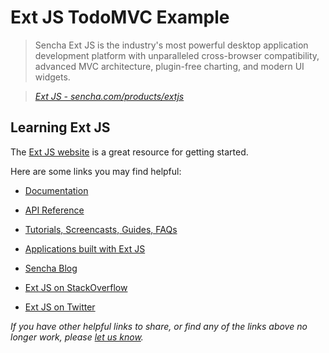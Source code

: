 # Ext JS TodoMVC Example

> Sencha Ext JS is the industry's most powerful desktop application development platform with unparalleled cross-browser compatibility, advanced MVC architecture, plugin-free charting, and modern UI widgets.

> _[Ext JS - sencha.com/products/extjs](http://sencha.com/products/extjs)_


## Learning Ext JS

The [Ext JS website](http://sencha.com/products/extjs) is a great resource for getting started.

Here are some links you may find helpful:

* [Documentation](http://docs.sencha.com/extjs/4.2.0)
* [API Reference](http://docs.sencha.com/extjs/4.1.3)
* [Tutorials, Screencasts, Guides, FAQs](http://www.sencha.com/learn/extjs)
* [Applications built with Ext JS](http://docs.sencha.com/extjs/4.2.0/extjs-build/examples)
* [Sencha Blog](http://www.sencha.com/blog)

* [Ext JS on StackOverflow](http://stackoverflow.com/questions/tagged/extjs)
* [Ext JS on Twitter](http://twitter.com/extjs)

_If you have other helpful links to share, or find any of the links above no longer work, please [let us know](https://github.com/addyosmani/todomvc/issues)._
